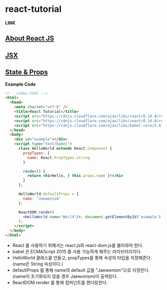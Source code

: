 # react-tutorial

__LINK__
## __[About React JS](https://github.com/wonism/react-study/blob/master/study/about-react.md)__
## __[JSX](https://github.com/wonism/react-study/blob/master/study/jsx.md)__
## __[State & Props](https://github.com/wonism/react-study/blob/master/study/state-and-props.md)__

__Example Code__
```html
<!-- index.html -->
<html>
  <head>
    <meta charset="utf-8" />
    <title>React Tutorial</title>
    <script src="https://cdnjs.cloudflare.com/ajax/libs/react/0.14.8/react.js"></script>
    <script src="https://cdnjs.cloudflare.com/ajax/libs/react/0.14.8/react-dom.js"></script>
    <script src="https://cdnjs.cloudflare.com/ajax/libs/babel-core/5.8.23/browser.min.js"></script>
  </head>
  <body>
    <div id="example"></div>
    <script type="text/babel">
      class HelloWorld extends React.Component {
        propTypes: {
          name: React.PropTypes.string
        }

        render() {
          return <h1>Hello, { this.props.name }!</h1>
        }
      };

      HelloWorld.defaultProps = {
        name: "Jaewonism"
      };

      ReactDOM.render(
        <HelloWorld name="World"/>, document.getElementById('example')
      );
    </script>
  </body>
</html>
```

- React 를 사용하기 위해서는 react.js와 react-dom.js를 불러와야 한다.
- babel 은 ECMAScript 2015 를 사용 가능하게 해주는 라이브러리이다.
- HelloWorld 클래스를 만들고, propTypes를 통해 속성의 타입을 지정해준다.
  (name은 String 속성이다.)
- defaultProps 를 통해 name의 default 값을 "Jaewonism"으로 지정한다.
  (name이 초기화되지 않을 경우 Jaewonism)이 출력된다.
- ReactDOM.render 를 통해 컴퍼넌트를 렌더링한다.

